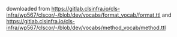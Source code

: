 
downloaded from
https://gitlab.clsinfra.io/cls-infra/wp567/clscor/-/blob/dev/vocabs/format_vocab/format.ttl
and https://gitlab.clsinfra.io/cls-infra/wp567/clscor/-/blob/dev/vocabs/method_vocab/method.ttl
